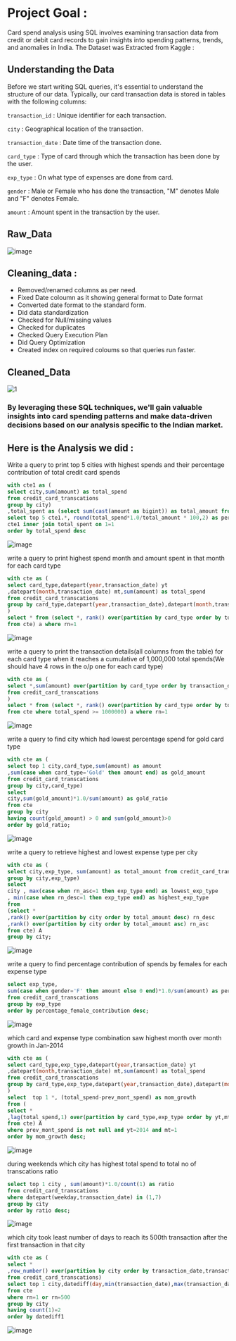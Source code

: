 # Project Goal : 
Card spend analysis using SQL involves examining transaction data from credit or debit card records to gain insights into spending patterns, trends, and anomalies in India.
The Dataset was Extracted from Kaggle : 

## Understanding the Data

Before we start writing SQL queries, it's essential to understand the structure of our data. Typically, our card transaction data is stored in tables with the following columns:

`transaction_id` : Unique identifier for each transaction.

`city` : Geographical location of the transaction.

`transaction_date` : Date time of the transaction done.

`card_type` : Type of card through which the transaction has been done by the user.

`exp_type` : On what type of expenses are done from card.

`gender` : Male or Female who has done the transaction, "M" denotes Male and "F" denotes Female.

`amount` : Amount spent in the transaction by the user.


## Raw_Data

![image](https://github.com/user-attachments/assets/ba6ca02a-7525-4c63-8508-112685cdd029)



## Cleaning_data :
- Removed/renamed columns as per need.
- Fixed Date coloumn as it showing general format to Date format
- Converted date format to the standard form.
- Did data standardization
- Checked for Null/missing values
- Checked for duplicates
- Checked Query Execution Plan
- Did Query Optimization
- Created index on required coloums so that queries run faster.


## Cleaned_Data
![1](https://github.com/user-attachments/assets/276d3473-8f96-4e50-8ddf-00e28c204c81)



### By leveraging these SQL techniques, we'll gain valuable insights into card spending patterns and make data-driven decisions based on our analysis specific to the Indian market.



## Here is the Analysis we did :


Write a query to print top 5 cities with highest spends and their percentage contribution of total credit card spends 

```sql
with cte1 as (
select city,sum(amount) as total_spend
from credit_card_transcations
group by city)
,total_spent as (select sum(cast(amount as bigint)) as total_amount from credit_card_transcations)
select top 5 cte1.*, round(total_spend*1.0/total_amount * 100,2) as percentage_contribution from 
cte1 inner join total_spent on 1=1
order by total_spend desc
```
![image](https://github.com/user-attachments/assets/adaa943c-a026-4119-997a-c209bbbfba29)

write a query to print highest spend month and amount spent in that month for each card type

```sql
with cte as (
select card_type,datepart(year,transaction_date) yt
,datepart(month,transaction_date) mt,sum(amount) as total_spend
from credit_card_transcations
group by card_type,datepart(year,transaction_date),datepart(month,transaction_date)
)
select * from (select *, rank() over(partition by card_type order by total_spend desc) as rn
from cte) a where rn=1
```

![image](https://github.com/user-attachments/assets/64487a47-0983-48a5-835c-37d2adab952e)

write a query to print the transaction details(all columns from the table) for each card type when
it reaches a cumulative of  1,000,000 total spends(We should have 4 rows in the o/p one for each card type)

```sql
with cte as (
select *,sum(amount) over(partition by card_type order by transaction_date,transaction_id) as total_spend
from credit_card_transcations
)
select * from (select *, rank() over(partition by card_type order by total_spend) as rn  
from cte where total_spend >= 1000000) a where rn=1
```
![image](https://github.com/user-attachments/assets/b34dda97-f038-42ac-b09a-7ef5161a515a)

write a query to find city which had lowest percentage spend for gold card type

```sql
with cte as (
select top 1 city,card_type,sum(amount) as amount
,sum(case when card_type='Gold' then amount end) as gold_amount
from credit_card_transcations
group by city,card_type)
select 
city,sum(gold_amount)*1.0/sum(amount) as gold_ratio
from cte
group by city
having count(gold_amount) > 0 and sum(gold_amount)>0
order by gold_ratio;
```
![image](https://github.com/user-attachments/assets/afe1337e-0989-4fbb-8bd2-871fd38a27c0)


write a query to retrieve highest and lowest expense type per city
```sql
with cte as (
select city,exp_type, sum(amount) as total_amount from credit_card_transcations
group by city,exp_type)
select
city , max(case when rn_asc=1 then exp_type end) as lowest_exp_type
, min(case when rn_desc=1 then exp_type end) as highest_exp_type
from
(select *
,rank() over(partition by city order by total_amount desc) rn_desc
,rank() over(partition by city order by total_amount asc) rn_asc
from cte) A
group by city;
```
![image](https://github.com/user-attachments/assets/91461f4c-7c10-4355-b92b-ceafd89f0093)

write a query to find percentage contribution of spends by females for each expense type
```sql
select exp_type,
sum(case when gender='F' then amount else 0 end)*1.0/sum(amount) as percentage_female_contribution
from credit_card_transcations
group by exp_type
order by percentage_female_contribution desc;
```
![image](https://github.com/user-attachments/assets/5ba0294e-0026-4ed3-ac69-c327334e46eb)

which card and expense type combination saw highest month over month growth in Jan-2014
```sql
with cte as (
select card_type,exp_type,datepart(year,transaction_date) yt
,datepart(month,transaction_date) mt,sum(amount) as total_spend
from credit_card_transcations
group by card_type,exp_type,datepart(year,transaction_date),datepart(month,transaction_date)
)
select  top 1 *, (total_spend-prev_mont_spend) as mom_growth
from (
select *
,lag(total_spend,1) over(partition by card_type,exp_type order by yt,mt) as prev_mont_spend
from cte) A
where prev_mont_spend is not null and yt=2014 and mt=1
order by mom_growth desc;
```
![image](https://github.com/user-attachments/assets/ea57ae37-d6a1-4612-9980-a67bce86d2c5)

during weekends which city has highest total spend to total no of transcations ratio 

```sql
select top 1 city , sum(amount)*1.0/count(1) as ratio
from credit_card_transcations
where datepart(weekday,transaction_date) in (1,7)
group by city
order by ratio desc;
```
![image](https://github.com/user-attachments/assets/38f57dd7-628f-4b47-9ac0-7d6dd9b715d6)

which city took least number of days to reach its 500th transaction after the first transaction in that city

```sql
with cte as (
select *
,row_number() over(partition by city order by transaction_date,transaction_id) as rn
from credit_card_transcations)
select top 1 city,datediff(day,min(transaction_date),max(transaction_date)) as datediff1
from cte
where rn=1 or rn=500
group by city
having count(1)=2
order by datediff1 
```

![image](https://github.com/user-attachments/assets/6ac6df09-b0e7-435c-9d18-f97971a450f8)

















